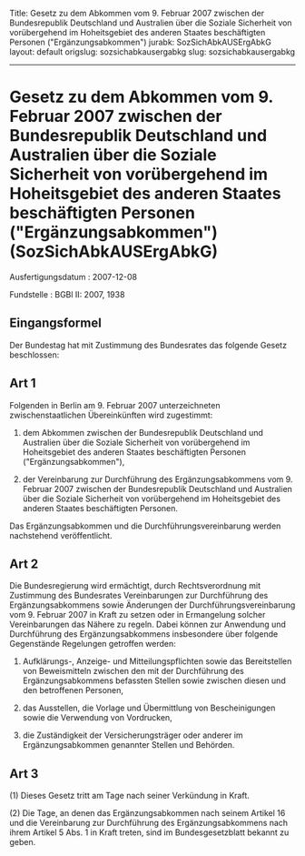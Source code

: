 Title: Gesetz zu dem Abkommen vom 9. Februar 2007 zwischen der Bundesrepublik Deutschland
  und Australien über die Soziale Sicherheit von vorübergehend im Hoheitsgebiet des
  anderen Staates beschäftigten Personen ("Ergänzungsabkommen")
jurabk: SozSichAbkAUSErgAbkG
layout: default
origslug: sozsichabkausergabkg
slug: sozsichabkausergabkg

---

# Gesetz zu dem Abkommen vom 9. Februar 2007 zwischen der Bundesrepublik Deutschland und Australien über die Soziale Sicherheit von vorübergehend im Hoheitsgebiet des anderen Staates beschäftigten Personen ("Ergänzungsabkommen") (SozSichAbkAUSErgAbkG)

Ausfertigungsdatum
:   2007-12-08

Fundstelle
:   BGBl II: 2007, 1938


## Eingangsformel

Der Bundestag hat mit Zustimmung des Bundesrates das folgende Gesetz
beschlossen:


## Art 1

Folgenden in Berlin am 9. Februar 2007 unterzeichneten
zwischenstaatlichen Übereinkünften wird zugestimmt:

1.  dem Abkommen zwischen der Bundesrepublik Deutschland und Australien
    über die  Soziale Sicherheit von vorübergehend im Hoheitsgebiet des
    anderen Staates beschäftigten Personen ("Ergänzungsabkommen"),


2.  der Vereinbarung zur Durchführung des Ergänzungsabkommens vom 9.
    Februar 2007 zwischen der Bundesrepublik Deutschland und Australien
    über die Soziale Sicherheit von vorübergehend im Hoheitsgebiet des
    anderen Staates beschäftigten  Personen.



Das Ergänzungsabkommen und die Durchführungsvereinbarung werden
nachstehend veröffentlicht.


## Art 2

Die Bundesregierung wird ermächtigt, durch Rechtsverordnung mit
Zustimmung des Bundesrates Vereinbarungen zur Durchführung des
Ergänzungsabkommens sowie Änderungen der Durchführungsvereinbarung vom
9\. Februar 2007 in Kraft zu setzen oder in Ermangelung solcher
Vereinbarungen das Nähere zu regeln. Dabei können zur Anwendung und
Durchführung des Ergänzungsabkommens insbesondere über folgende
Gegenstände Regelungen getroffen  werden:

1.  Aufklärungs-, Anzeige- und Mitteilungspflichten sowie das
    Bereitstellen von Beweismitteln zwischen den mit der Durchführung des
    Ergänzungsabkommens befassten Stellen sowie zwischen diesen und den
    betroffenen Personen,


2.  das Ausstellen, die Vorlage und Übermittlung von Bescheinigungen sowie
    die Verwendung von Vordrucken,


3.  die Zuständigkeit der Versicherungsträger oder anderer im
    Ergänzungsabkommen  genannter Stellen und Behörden.





## Art 3

(1) Dieses Gesetz tritt am Tage nach seiner Verkündung in Kraft.

(2) Die Tage, an denen das Ergänzungsabkommen nach seinem Artikel 16
und die Vereinbarung zur Durchführung des Ergänzungsabkommens nach
ihrem Artikel 5 Abs.  1 in Kraft treten, sind im Bundesgesetzblatt
bekannt zu geben.

